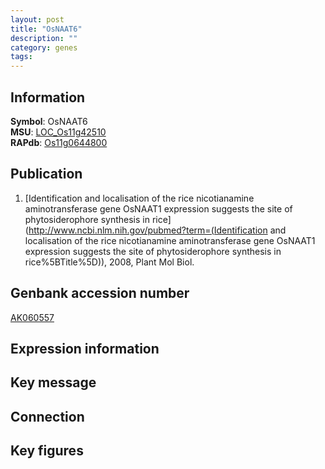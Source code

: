 ```yaml
---
layout: post
title: "OsNAAT6"
description: ""
category: genes
tags: 
---
```


## Information
__Symbol__: OsNAAT6  
__MSU__: [LOC_Os11g42510](http://rice.plantbiology.msu.edu/cgi-bin/ORF_infopage.cgi?orf=LOC_Os11g42510)  
__RAPdb__: [Os11g0644800](http://rapdb.dna.affrc.go.jp/viewer/gbrowse_details/irgsp1?name=Os11g0644800)  

## Publication
1. [Identification and localisation of the rice nicotianamine aminotransferase gene OsNAAT1 expression suggests the site of phytosiderophore synthesis in rice](http://www.ncbi.nlm.nih.gov/pubmed?term=(Identification and localisation of the rice nicotianamine aminotransferase gene OsNAAT1 expression suggests the site of phytosiderophore synthesis in rice%5BTitle%5D)), 2008, Plant Mol Biol.

## Genbank accession number
[AK060557](http://www.ncbi.nlm.nih.gov/nuccore/AK060557)

## Expression information

## Key message

## Connection

## Key figures


